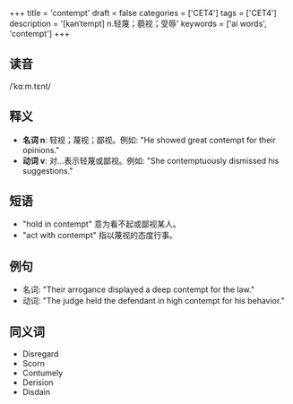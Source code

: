 +++
title = 'contempt'
draft = false
categories = ['CET4']
tags = ['CET4']
description = '[kənˈtempt] n.轻蔑；藐视；受辱'
keywords = ['ai words', 'contempt']
+++

## 读音
/ˈkɑːm.tɛnt/

## 释义
- **名词 n**: 轻视；蔑视；鄙视。例如: "He showed great contempt for their opinions."
- **动词 v**: 对…表示轻蔑或鄙视。例如: "She contemptuously dismissed his suggestions."

## 短语
- "hold in contempt" 意为看不起或鄙视某人。
- "act with contempt" 指以蔑视的态度行事。

## 例句
- 名词: "Their arrogance displayed a deep contempt for the law."
- 动词: "The judge held the defendant in high contempt for his behavior."

## 同义词
- Disregard
- Scorn
- Contumely
- Derision
- Disdain

